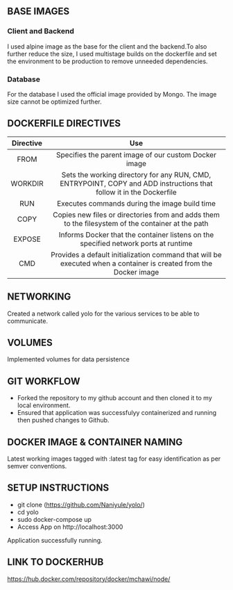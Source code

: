 ## BASE IMAGES
### Client and Backend
I used alpine image as the base for the client and the backend.To also further reduce the size, I used multistage builds on the dockerfile and set the environment to be production to remove unneeded dependencies. 

### Database 
For the database I used the official image provided by Mongo. The image size cannot be optimized further.

## DOCKERFILE DIRECTIVES
| Directive | Use   | 
| :-----: | :---: | 
| FROM | Specifies the parent image of our custom Docker image   | 
|WORKDIR |     Sets the working directory for any RUN, CMD, ENTRYPOINT, COPY and ADD instructions that follow it in the Dockerfile |
|RUN |         Executes commands during the image build time |
|COPY|         Copies new files or directories from <src> and adds them to the filesystem of the container at the path <dest> |
|EXPOSE |      Informs Docker that the container listens on the specified network ports at runtime|
|CMD    |      Provides a default initialization command that will be executed when a container is created from the Docker image |

## NETWORKING
Created a network called yolo for the various services to be able to communicate.

## VOLUMES
Implemented volumes for data persistence

## GIT WORKFLOW
* Forked the repository to my github account and then cloned it to my local environment.
* Ensured that application was successfulyy containerized and running then pushed changes to Github.

## DOCKER IMAGE & CONTAINER NAMING 

Latest working images tagged with :latest tag for easy identification as per semver conventions.

## SETUP INSTRUCTIONS
* git clone (https://github.com/Naniyule/yolo/)
* cd yolo
* sudo docker-compose up
* Access App on http://localhost:3000

Application successfully running.
  
## LINK TO DOCKERHUB
https://hub.docker.com/repository/docker/mchawi/node/
